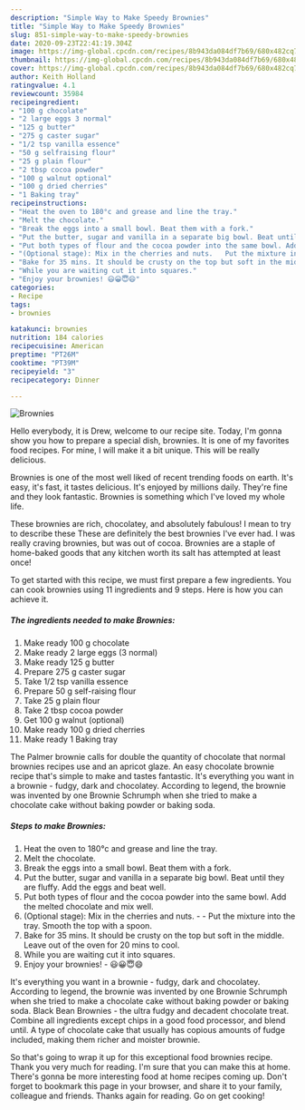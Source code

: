 ```yaml
---
description: "Simple Way to Make Speedy Brownies"
title: "Simple Way to Make Speedy Brownies"
slug: 851-simple-way-to-make-speedy-brownies
date: 2020-09-23T22:41:19.304Z
image: https://img-global.cpcdn.com/recipes/8b943da084df7b69/680x482cq70/brownies-recipe-main-photo.jpg
thumbnail: https://img-global.cpcdn.com/recipes/8b943da084df7b69/680x482cq70/brownies-recipe-main-photo.jpg
cover: https://img-global.cpcdn.com/recipes/8b943da084df7b69/680x482cq70/brownies-recipe-main-photo.jpg
author: Keith Holland
ratingvalue: 4.1
reviewcount: 35984
recipeingredient:
- "100 g chocolate"
- "2 large eggs 3 normal"
- "125 g butter"
- "275 g caster sugar"
- "1/2 tsp vanilla essence"
- "50 g selfraising flour"
- "25 g plain flour"
- "2 tbsp cocoa powder"
- "100 g walnut optional"
- "100 g dried cherries"
- "1 Baking tray"
recipeinstructions:
- "Heat the oven to 180°c and grease and line the tray."
- "Melt the chocolate."
- "Break the eggs into a small bowl. Beat them with a fork."
- "Put the butter, sugar and vanilla in a separate big bowl. Beat until they are fluffy. Add the eggs and beat well."
- "Put both types of flour and the cocoa powder into the same bowl. Add the melted chocolate and mix well."
- "(Optional stage): Mix in the cherries and nuts.   Put the mixture into the tray. Smooth the top with a spoon."
- "Bake for 35 mins. It should be crusty on the top but soft in the middle. Leave out of the oven for 20 mins to cool."
- "While you are waiting cut it into squares."
- "Enjoy your brownies! 😃😀😇😄"
categories:
- Recipe
tags:
- brownies

katakunci: brownies 
nutrition: 184 calories
recipecuisine: American
preptime: "PT26M"
cooktime: "PT39M"
recipeyield: "3"
recipecategory: Dinner

---
```



![Brownies](https://img-global.cpcdn.com/recipes/8b943da084df7b69/680x482cq70/brownies-recipe-main-photo.jpg)

Hello everybody, it is Drew, welcome to our recipe site. Today, I'm gonna show you how to prepare a special dish, brownies. It is one of my favorites food recipes. For mine, I will make it a bit unique. This will be really delicious.

Brownies is one of the most well liked of recent trending foods on earth. It's easy, it's fast, it tastes delicious. It's enjoyed by millions daily. They're fine and they look fantastic. Brownies is something which I've loved my whole life.

These brownies are rich, chocolatey, and absolutely fabulous! I mean to try to describe these These are definitely the best brownies I&#39;ve ever had. I was really craving brownies, but was out of cocoa. Brownies are a staple of home-baked goods that any kitchen worth its salt has attempted at least once!


To get started with this recipe, we must first prepare a few ingredients. You can cook brownies using 11 ingredients and 9 steps. Here is how you can achieve it.

<!--inarticleads1-->

##### The ingredients needed to make Brownies:

1. Make ready 100 g chocolate
1. Make ready 2 large eggs (3 normal)
1. Make ready 125 g butter
1. Prepare 275 g caster sugar
1. Take 1/2 tsp vanilla essence
1. Prepare 50 g self-raising flour
1. Take 25 g plain flour
1. Take 2 tbsp cocoa powder
1. Get 100 g walnut (optional)
1. Make ready 100 g dried cherries
1. Make ready 1 Baking tray


The Palmer brownie calls for double the quantity of chocolate that normal brownies recipes use and an apricot glaze. An easy chocolate brownie recipe that&#39;s simple to make and tastes fantastic. It&#39;s everything you want in a brownie - fudgy, dark and chocolatey. According to legend, the brownie was invented by one Brownie Schrumph when she tried to make a chocolate cake without baking powder or baking soda. 

<!--inarticleads2-->

##### Steps to make Brownies:

1. Heat the oven to 180°c and grease and line the tray.
1. Melt the chocolate.
1. Break the eggs into a small bowl. Beat them with a fork.
1. Put the butter, sugar and vanilla in a separate big bowl. Beat until they are fluffy. Add the eggs and beat well.
1. Put both types of flour and the cocoa powder into the same bowl. Add the melted chocolate and mix well.
1. (Optional stage): Mix in the cherries and nuts.  -  - Put the mixture into the tray. Smooth the top with a spoon.
1. Bake for 35 mins. It should be crusty on the top but soft in the middle. Leave out of the oven for 20 mins to cool.
1. While you are waiting cut it into squares.
1. Enjoy your brownies! - 😃😀😇😄


It&#39;s everything you want in a brownie - fudgy, dark and chocolatey. According to legend, the brownie was invented by one Brownie Schrumph when she tried to make a chocolate cake without baking powder or baking soda. Black Bean Brownies - the ultra fudgy and decadent chocolate treat. Combine all ingredients except chips in a good food processor, and blend until. A type of chocolate cake that usually has copious amounts of fudge included, making them richer and moister brownie. 

So that's going to wrap it up for this exceptional food brownies recipe. Thank you very much for reading. I'm sure that you can make this at home. There's gonna be more interesting food at home recipes coming up. Don't forget to bookmark this page in your browser, and share it to your family, colleague and friends. Thanks again for reading. Go on get cooking!

